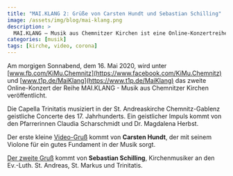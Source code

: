 ```yaml
---
title: "MAI.KLANG 2: Grüße von Carsten Hundt und Sebastian Schilling"
image: /assets/img/blog/mai-klang.png
description: >
  MAI.KLANG – Musik aus Chemnitzer Kirchen ist eine Online-Konzertreihe der evangelischen Kirchgemeinden in der Region Chemnitz-Mitte
categories: [musik]
tags: [kirche, video, corona]
---
```


Am morgigen Sonnabend, dem 16. Mai 2020, wird unter [www.fb.com/KiMu.Chemnitz](https://www.facebook.com/KiMu.Chemnitz) und [www.t1p.de/MaiKlang](https://www.t1p.de/MaiKlang) das zweite Online-Konzert der Reihe MAI.KLANG - Musik aus Chemnitzer Kirchen veröffentlicht.

Die Capella Trinitatis musiziert in der St. Andreaskirche Chemnitz-Gablenz geistliche Concerte des 17. Jahrhunderts. Ein geistlicher Impuls kommt von den Pfarrerinnen Claudia Scharschmidt und Dr. Magdalena Herbst.

Der erste kleine [Video-Gruß](https://www.facebook.com/Capella.Trinitatis/videos/914542699017915/) kommt von **Carsten Hundt**, der mit seinem Violone für ein gutes Fundament in der Musik sorgt.

[Der zweite Gruß](https://www.facebook.com/Capella.Trinitatis/videos/172501884120354/) kommt von **Sebastian Schilling**, Kirchenmusiker an den Ev.-Luth. St. Andreas, St. Markus und Trinitatis.
